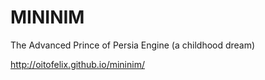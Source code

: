# MININIM
The Advanced Prince of Persia Engine (a childhood dream)

http://oitofelix.github.io/mininim/
